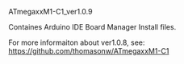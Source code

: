 ATmegaxxM1-C1_ver1.0.9

Containes Arduino IDE Board Manager Install files.

For more informaiton about ver1.0.8, see: https://github.com/thomasonw/ATmegaxxM1-C1
